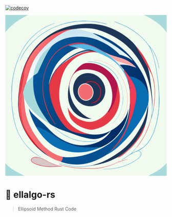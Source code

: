 [![codecov](https://codecov.io/gh/luk036/ellalgo-rs/branch/master/graph/badge.svg?token=KZnX3rl1gV)](https://codecov.io/gh/luk036/ellalgo-rs)

<p align="center">
  <img src="./ellipsoid-method-for-convex-optimization.svg"/>
</p>


# 🏉 ellalgo-rs

> Ellipsoid Method Rust Code

